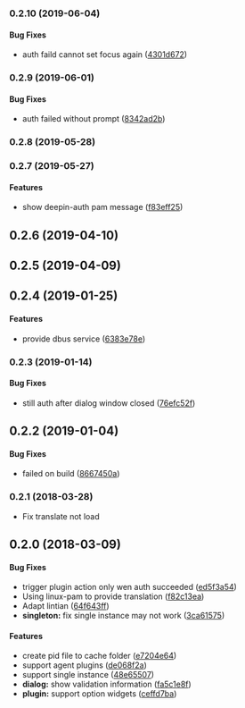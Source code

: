 <a name="0.2.10"></a>
### 0.2.10 (2019-06-04)


#### Bug Fixes

*   auth faild cannot set focus again ([4301d672](https://github.com/linuxdeepin/dde-polkit-agent/commit/4301d672388590a717a0556483073fc552df2967))



<a name="0.2.9"></a>
### 0.2.9 (2019-06-01)


#### Bug Fixes

*   auth failed without prompt ([8342ad2b](https://github.com/linuxdeepin/dde-polkit-agent/commit/8342ad2bf476ef933dc76079e41b72e639be2d17))



<a name="0.2.8"></a>
### 0.2.8 (2019-05-28)




<a name="0.2.7"></a>
### 0.2.7 (2019-05-27)


#### Features

*   show deepin-auth pam message ([f83eff25](https://github.com/linuxdeepin/dde-polkit-agent/commit/f83eff258e201ab080c71bddea98b2df93321288))



<a name="0.2.6"></a>
## 0.2.6 (2019-04-10)




<a name="0.2.5"></a>
## 0.2.5 (2019-04-09)




<a name="0.2.4"></a>
## 0.2.4 (2019-01-25)


#### Features

*   provide dbus service ([6383e78e](https://github.com/linuxdeepin/dde-polkit-agent/commit/6383e78e1a7da38cdfccb6c09223b2ed52bac521))



<a name="0.2.3"></a>
### 0.2.3 (2019-01-14)


#### Bug Fixes

*   still auth after dialog window closed ([76efc52f](https://github.com/linuxdeepin/dde-polkit-agent/commit/76efc52f4bce562aadbfb7adcc58acc922349d8e))



<a name="0.2.2"></a>
## 0.2.2 (2019-01-04)


#### Bug Fixes

*   failed on build ([8667450a](https://github.com/linuxdeepin/dde-polkit-agent/commit/8667450a19f1fabb5b836150f8754b529df7a5cd))



<a name="0.2.1"></a>
### 0.2.1 (2018-03-28)

*   Fix translate not load


<a name=""></a>
##  0.2.0 (2018-03-09)


#### Bug Fixes

*   trigger plugin action only wen auth succeeded ([ed5f3a54](https://github.com/linuxdeepin/dde-polkit-agent/commit/ed5f3a547f90e2ad1df9ea7466b4e430c6c7b2f3))
*   Using linux-pam to provide translation ([f82c13ea](https://github.com/linuxdeepin/dde-polkit-agent/commit/f82c13eaed35619468955f3ca3f09d1fa3a03ff2))
*   Adapt lintian ([64f643ff](https://github.com/linuxdeepin/dde-polkit-agent/commit/64f643ff38baedd1c99e0f80b77c1ef43a10543a))
* **singleton:**  fix single instance may not work ([3ca61575](https://github.com/linuxdeepin/dde-polkit-agent/commit/3ca61575d2adca300fa35b49602b604fe3f2ab30))

#### Features

*   create pid file to cache folder ([e7204e64](https://github.com/linuxdeepin/dde-polkit-agent/commit/e7204e64daa38d5586c65582c850a47e154e9070))
*   support agent plugins ([de068f2a](https://github.com/linuxdeepin/dde-polkit-agent/commit/de068f2ae7b4f261a1d45f5b2219bcbbda7178be))
*   support single instance ([48e65507](https://github.com/linuxdeepin/dde-polkit-agent/commit/48e6550734dd9323b4b3416e03b04b4106e074fd))
* **dialog:**  show validation information ([fa5c1e8f](https://github.com/linuxdeepin/dde-polkit-agent/commit/fa5c1e8ffe6c5be4a760e27a873f2ee4f00788b9))
* **plugin:**  support option widgets ([ceffd7ba](https://github.com/linuxdeepin/dde-polkit-agent/commit/ceffd7ba686237607830b5895827e368255f5460))



